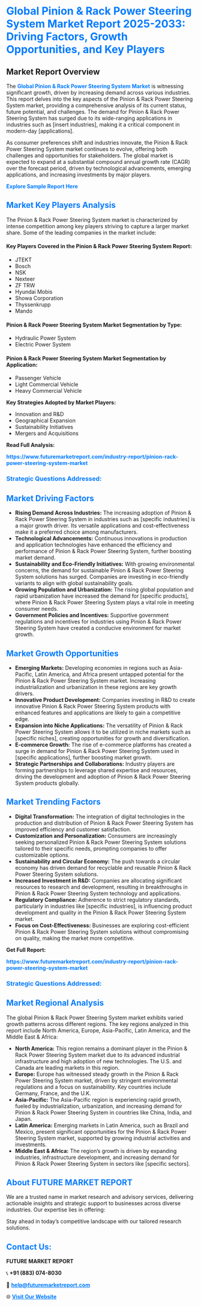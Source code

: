 <h1 style="color: #007BFF;">Global Pinion & Rack Power Steering System Market Report 2025-2033: Driving Factors, Growth Opportunities, and Key Players</h1>

<section id="overview">
<h2>Market Report Overview</h2>
<p>The <a href="https://www.futuremarketreport.com/industry-report/pinion-rack-power-steering-system-market" style="color: #007BFF; text-decoration: none;"><strong>Global Pinion & Rack Power Steering System Market</strong></a> is witnessing significant growth, driven by increasing demand across various industries. This report delves into the key aspects of the Pinion & Rack Power Steering System market, providing a comprehensive analysis of its current status, future potential, and challenges. The demand for Pinion & Rack Power Steering System has surged due to its wide-ranging applications in industries such as [insert industries], making it a critical component in modern-day [applications].</p>
<p>As consumer preferences shift and industries innovate, the Pinion & Rack Power Steering System market continues to evolve, offering both challenges and opportunities for stakeholders. The global market is expected to expand at a substantial compound annual growth rate (CAGR) over the forecast period, driven by technological advancements, emerging applications, and increasing investments by major players.</p>
</section>

<section id="overview">
<p><a href="https://www.futuremarketreport.com/request-sample/reportId=89765" style="color: #007BFF; text-decoration: none;"><strong>Explore Sample Report Here</strong></a></p>
</section>

<section id="key-players">
<h2 style="color: #007BFF;">Market Key Players Analysis</h2>
<p>The Pinion & Rack Power Steering System market is characterized by intense competition among key players striving to capture a larger market share. Some of the leading companies in the market include:</p>
<h4>Key Players Covered in the Pinion & Rack Power Steering System Report:</h4>
<ul><li>JTEKT</li><li>Bosch</li><li>NSK</li><li>Nexteer</li><li>ZF TRW</li><li>Hyundai Mobis</li><li>Showa Corporation</li><li>Thyssenkrupp</li><li>Mando</li></ul>
<h4>Pinion & Rack Power Steering System Market Segmentation by Type:</h4>
<ul><li>Hydraulic Power System</li><li>Electric Power System</li></ul>

<h4>Pinion & Rack Power Steering System Market Segmentation by Application:</h4>
<ul><li>Passenger Vehicle</li><li>Light Commercial Vehicle</li><li>Heavy Commercial Vehicle</li></ul>
<p><strong>Key Strategies Adopted by Market Players:</strong></p>
<ul>
<li>Innovation and R&D</li>
<li>Geographical Expansion</li>
<li>Sustainability Initiatives</li>
<li>Mergers and Acquisitions</li>
</ul>
</section>

<section>
<p><strong>Read Full Analysis: </strong></p><a href="https://www.futuremarketreport.com/industry-report/pinion-rack-power-steering-system-market" style="color: #007BFF; text-decoration: none;"><strong>https://www.futuremarketreport.com/industry-report/pinion-rack-power-steering-system-market</strong></a>
<h3 style="color: #007BFF;">Strategic Questions Addressed:</h3>
</section>

<section id="driving-factors">
<h2 style="color: #007BFF;">Market Driving Factors</h2>
<ul>
<li><strong>Rising Demand Across Industries:</strong> The increasing adoption of Pinion & Rack Power Steering System in industries such as [specific industries] is a major growth driver. Its versatile applications and cost-effectiveness make it a preferred choice among manufacturers.</li>
<li><strong>Technological Advancements:</strong> Continuous innovations in production and application technologies have enhanced the efficiency and performance of Pinion & Rack Power Steering System, further boosting market demand.</li>
<li><strong>Sustainability and Eco-Friendly Initiatives:</strong> With growing environmental concerns, the demand for sustainable Pinion & Rack Power Steering System solutions has surged. Companies are investing in eco-friendly variants to align with global sustainability goals.</li>
<li><strong>Growing Population and Urbanization:</strong> The rising global population and rapid urbanization have increased the demand for [specific products], where Pinion & Rack Power Steering System plays a vital role in meeting consumer needs.</li>
<li><strong>Government Policies and Incentives:</strong> Supportive government regulations and incentives for industries using Pinion & Rack Power Steering System have created a conducive environment for market growth.</li>
</ul>
</section>

<section id="growth-opportunities">
<h2 style="color: #007BFF;">Market Growth Opportunities</h2>
<ul>
<li><strong>Emerging Markets:</strong> Developing economies in regions such as Asia-Pacific, Latin America, and Africa present untapped potential for the Pinion & Rack Power Steering System market. Increasing industrialization and urbanization in these regions are key growth drivers.</li>
<li><strong>Innovative Product Development:</strong> Companies investing in R&D to create innovative Pinion & Rack Power Steering System products with enhanced features and applications are likely to gain a competitive edge.</li>
<li><strong>Expansion into Niche Applications:</strong> The versatility of Pinion & Rack Power Steering System allows it to be utilized in niche markets such as [specific niches], creating opportunities for growth and diversification.</li>
<li><strong>E-commerce Growth:</strong> The rise of e-commerce platforms has created a surge in demand for Pinion & Rack Power Steering System used in [specific applications], further boosting market growth.</li>
<li><strong>Strategic Partnerships and Collaborations:</strong> Industry players are forming partnerships to leverage shared expertise and resources, driving the development and adoption of Pinion & Rack Power Steering System products globally.</li>
</ul>
</section>

<section id="trending-factors">
<h2 style="color: #007BFF;">Market Trending Factors</h2>
<ul>
<li><strong>Digital Transformation:</strong> The integration of digital technologies in the production and distribution of Pinion & Rack Power Steering System has improved efficiency and customer satisfaction.</li>
<li><strong>Customization and Personalization:</strong> Consumers are increasingly seeking personalized Pinion & Rack Power Steering System solutions tailored to their specific needs, prompting companies to offer customizable options.</li>
<li><strong>Sustainability and Circular Economy:</strong> The push towards a circular economy has driven demand for recyclable and reusable Pinion & Rack Power Steering System solutions.</li>
<li><strong>Increased Investment in R&D:</strong> Companies are allocating significant resources to research and development, resulting in breakthroughs in Pinion & Rack Power Steering System technology and applications.</li>
<li><strong>Regulatory Compliance:</strong> Adherence to strict regulatory standards, particularly in industries like [specific industries], is influencing product development and quality in the Pinion & Rack Power Steering System market.</li>
<li><strong>Focus on Cost-Effectiveness:</strong> Businesses are exploring cost-efficient Pinion & Rack Power Steering System solutions without compromising on quality, making the market more competitive.</li>
</ul>
</section>

<section>
<p><strong>Get Full Report: </strong></p><a href="https://www.futuremarketreport.com/industry-report/pinion-rack-power-steering-system-market" style="color: #007BFF; text-decoration: none;"><strong>https://www.futuremarketreport.com/industry-report/pinion-rack-power-steering-system-market</strong></a>
<h3 style="color: #007BFF;">Strategic Questions Addressed:</h3>
</section>


<section id="regional-analysis">
<h2 style="color: #007BFF;">Market Regional Analysis</h2>
<p>The global Pinion & Rack Power Steering System market exhibits varied growth patterns across different regions. The key regions analyzed in this report include North America, Europe, Asia-Pacific, Latin America, and the Middle East & Africa:</p>
<ul>
<li><strong>North America:</strong> This region remains a dominant player in the Pinion & Rack Power Steering System market due to its advanced industrial infrastructure and high adoption of new technologies. The U.S. and Canada are leading markets in this region.</li>
<li><strong>Europe:</strong> Europe has witnessed steady growth in the Pinion & Rack Power Steering System market, driven by stringent environmental regulations and a focus on sustainability. Key countries include Germany, France, and the U.K.</li>
<li><strong>Asia-Pacific:</strong> The Asia-Pacific region is experiencing rapid growth, fueled by industrialization, urbanization, and increasing demand for Pinion & Rack Power Steering System in countries like China, India, and Japan.</li>
<li><strong>Latin America:</strong> Emerging markets in Latin America, such as Brazil and Mexico, present significant opportunities for the Pinion & Rack Power Steering System market, supported by growing industrial activities and investments.</li>
<li><strong>Middle East & Africa:</strong> The region’s growth is driven by expanding industries, infrastructure development, and increasing demand for Pinion & Rack Power Steering System in sectors like [specific sectors].</li>
</ul>
</section>

<footer>
<h2 style="color: #007BFF;">About FUTURE MARKET REPORT</h2>
<p>We are a trusted name in market research and advisory services, delivering actionable insights and strategic support to businesses across diverse industries. Our expertise lies in offering:</p>

<p>Stay ahead in today’s competitive landscape with our tailored research solutions.</p>

<h2 style="color: #007BFF;">Contact Us:</h2>
<p><strong>FUTURE MARKET REPORT</strong></p>
<p>📞 <strong>+91 (883) 074-8030</strong></p>
<p>📧 <strong><a href="mailto:help@futuremarketreport.com" style="color: #007BFF;">help@futuremarketreport.com</a></strong></p>
<p>🌐 <strong><a href="https://www.futuremarketreport.com/" style="color: #007BFF;">Visit Our Website</a></strong></p>
</footer>